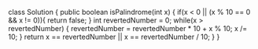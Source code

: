 class Solution {
    public boolean isPalindrome(int x) {
        if(x < 0 || (x % 10 == 0 && x != 0)){
            return false;
        }
        int revertedNumber = 0;
        while(x > revertedNumber) {
            revertedNumber = revertedNumber * 10 + x % 10;
            x /= 10;
        }
        return x == revertedNumber || x == revertedNumber / 10;
    }
}